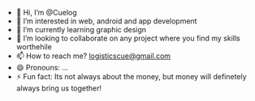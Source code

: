 - 👋 Hi, I’m @Cuelog
- 👀 I’m interested in web, android and app development
- 🌱 I’m currently learning graphic design
- 💞️ I’m looking to collaborate on any project where you find my skills worthehile
- 📫 How to reach me? logisticscue@gmail.com
- 😄 Pronouns: ...
- ⚡ Fun fact: Its not always about the money, but money will definetely always bring us together!

<!---
Cuelog/Cuelog is a ✨ special ✨ repository because its `README.md` (this file) appears on your GitHub profile.
You can click the Preview link to take a look at your changes.
--->

